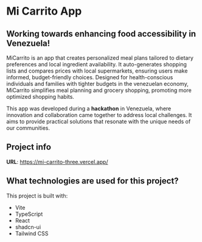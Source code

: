 # Mi Carrito App

## Working towards enhancing food accessibility in Venezuela!

MiCarrito is an app that creates personalized meal plans tailored to dietary preferences and local ingredient availability. It auto-generates shopping lists and compares prices with local supermarkets, ensuring users make informed, budget-friendly choices. Designed for health-conscious individuals and families with tighter budgets in the venezuelan economy, MiCarrito simplifies meal planning and grocery shopping, promoting more optimized shopping habits. 

This app was developed during a **hackathon** in Venezuela, where innovation and collaboration came together to address local challenges. It aims to provide practical solutions that resonate with the unique needs of our communities. 

## Project info

**URL**: https://mi-carrito-three.vercel.app/

## What technologies are used for this project?

This project is built with:

- Vite
- TypeScript
- React
- shadcn-ui
- Tailwind CSS
